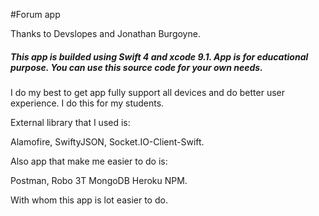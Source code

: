 #Forum app

Thanks to Devslopes and Jonathan Burgoyne.
##### This app is builded using Swift 4 and xcode 9.1. App is for educational purpose. You can use this source code for your own needs. 
I do my best to get app fully support all devices and do better user experience. I do this for my students.

External library that I used is:

Alamofire,
SwiftyJSON,
Socket.IO-Client-Swift.


Also app that make me easier to do is:

Postman,
Robo 3T
MongoDB
Heroku
NPM.

With  whom this app is lot easier to do.